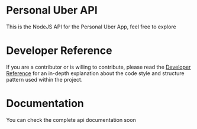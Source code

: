 # Personal Uber API
This is the NodeJS API for the Personal Uber App, feel free to explore

# Developer Reference
If you are a contributor or is willing to contribute, please read the [Developer Reference]() for an in-depth explanation about the code style and structure pattern used within the project.

# Documentation
You can check the complete api documentation soon
